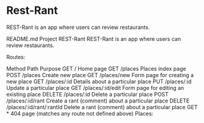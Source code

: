 # Rest-Rant
REST-Rant is an app where users can review restaurants.

README.md
Project REST-Rant
REST-Rant is an app where users can review restaurants.

Routes:

Method	Path	Purpose
GET	/	Home page
GET	/places	Places index page
POST	/places	Create new place
GET	/places/new	Form page for creating a new place
GET	/places/:id	Details about a particular place
PUT	/places/:id	Update a particular place
GET	/places/:id/edit	Form page for editing an existing place
DELETE	/places/:id	Delete a particular place
POST	/places/:id/rant	Create a rant (comment) about a particular place
DELETE	/places/:id/rant/:rantId	Delete a rant (comment) about a particular place
GET	*	404 page (matches any route not defined above)
Places:
